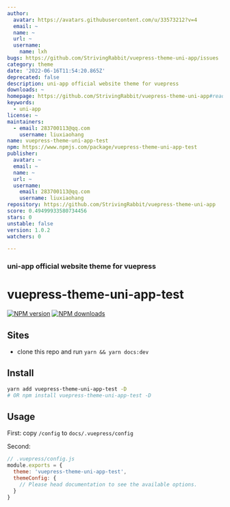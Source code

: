 ```yaml
---
author:
  avatar: https://avatars.githubusercontent.com/u/33573212?v=4
  email: ~
  name: ~
  url: ~
  username:
    name: lxh
bugs: https://github.com/StrivingRabbit/vuepress-theme-uni-app/issues
category: theme
date: '2022-06-16T11:54:20.865Z'
deprecated: false
description: uni-app official website theme for vuepress
downloads: ~
homepage: https://github.com/StrivingRabbit/vuepress-theme-uni-app#readme
keywords:
  - uni-app
license: ~
maintainers:
  - email: 283700113@qq.com
    username: liuxiaohang
name: vuepress-theme-uni-app-test
npm: https://www.npmjs.com/package/vuepress-theme-uni-app-test
publisher:
  avatar: ~
  email: ~
  name: ~
  url: ~
  username:
    email: 283700113@qq.com
    username: liuxiaohang
repository: https://github.com/StrivingRabbit/vuepress-theme-uni-app
score: 0.49499933580734456
stars: 0
unstable: false
version: 1.0.2
watchers: 0

---
```


### uni-app official website theme for vuepress

# vuepress-theme-uni-app-test

[![NPM version](https://badgen.net/npm/v/vuepress-theme-uni-app-test)](https://www.npmjs.com/package/vuepress-theme-uni-app-test) [![NPM downloads](https://badgen.net/npm/dm/vuepress-theme-uni-app-test)](https://npmjs.com/package/vuepress-theme-uni-app-test)
 
## Sites

- clone this repo and run `yarn && yarn docs:dev`


## Install

```bash
yarn add vuepress-theme-uni-app-test -D
# OR npm install vuepress-theme-uni-app-test -D
```


## Usage

First: copy `/config` to `docs/.vuepress/config`

Second:
```js
// .vuepress/config.js
module.exports = {
  theme: 'vuepress-theme-uni-app-test',
  themeConfig: {
    // Please head documentation to see the available options.
  }
}
```
